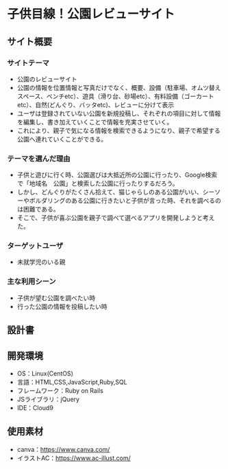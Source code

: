 # 子供目線！公園レビューサイト

## サイト概要
### サイトテーマ
- 公園のレビューサイト
- 公園の情報を位置情報と写真だけでなく、概要、設備（駐車場、オムツ替えスペース、ベンチetc）、遊具（滑り台、砂場etc）、有料設備（ゴーカートetc）、自然(どんぐり、バッタetc)、レビューに分けて表示
- ユーザは登録されていない公園を新規投稿し、それぞれの項目に対して情報を編集し、書き加えていくことで情報を充実させていく。
- これにより、親子で気になる情報を検索できるようになり、親子で希望する公園へ連れていくことができる。

### テーマを選んだ理由
- 子供と遊びに行く時、公園選びは大抵近所の公園に行ったり、Google検索で「地域名　公園」と検索した公園に行ったりするだろう。
- しかし、どんぐりがたくさん拾えて、猫じゃらしのある公園がいい、シーソーやボルダリングのある公園に行きたいと子供が言った時、それを調べるのは困難である。
- そこで、子供が喜ぶ公園を親子で調べて選べるアプリを開発しようと考えた。

### ターゲットユーザ
- 未就学児のいる親

### 主な利用シーン
- 子供が望む公園を調べたい時
- 行った公園の情報を投稿したい時

## 設計書


## 開発環境
- OS：Linux(CentOS)
- 言語：HTML,CSS,JavaScript,Ruby,SQL
- フレームワーク：Ruby on Rails
- JSライブラリ：jQuery
- IDE：Cloud9

## 使用素材
- canva：https://www.canva.com/
- イラストAC：https://www.ac-illust.com/